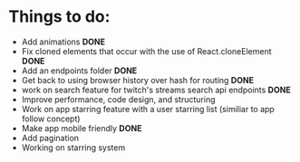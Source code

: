 <h1>Things to do:</h1>

<ul>
<li>Add animations <b>DONE</b></li>
<li>Fix cloned elements that occur with the use of React.cloneElement <b>DONE</b></li>
<li>Add an endpoints folder <b>DONE</b></li>
<li>Get back to using browser history over hash for routing <b>DONE</b></li>
<li>work on search feature for twitch's streams search api endpoints <b>DONE</b></li>
<li>Improve performance, code design, and structuring</li>
<li>Work on app starring feature with a user starring list (similiar to app follow concept)</li>
<li>Make app mobile friendly <b>DONE</b></li1>
<li>Add pagination</li>
<li>Working on starring system</li>
</ul>
